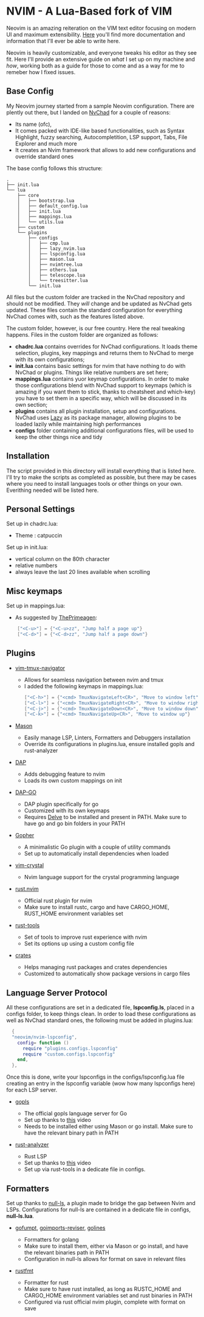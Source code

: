 # NVIM - A Lua-Based fork of VIM

Neovim is an amazing reiteration on the VIM text editor focusing on modern UI 
and maximum extensibility. [Here](https://github.com/neovim/neovim) you'll find more documentation 
and information that I'll ever be able to write here.

Neovim is heavily customizable, and everyone tweaks his editor as they see fit.
Here I'll provide an extensive guide on *what* I set up on my machine and *how*, 
working both as a guide for those to come and as a way for me to remeber how I 
fixed issues.

## Base Config
My Neovim journey started from a sample Neovim configuration. There are plently 
out there, but I landed on [NvChad](https://nvchad.com/) for a couple of reasons:
- Its name (ofc),
- It comes packed with IDE-like based functionalities, such as Syntax Highlight, 
fuzzy searching, Autocompletition, LSP support, Tabs, File Explorer and much more
- It creates an Nvim framework that allows to add new configurations and override 
standard ones

The base config follows this structure:
```
.
├── init.lua
└── lua
    ├── core
    │   ├── bootstrap.lua
    │   ├── default_config.lua
    │   ├── init.lua
    │   ├── mappings.lua
    │   └── utils.lua
    ├── custom
    └── plugins
        ├── configs
        │   ├── cmp.lua
        │   ├── lazy_nvim.lua
        │   ├── lspconfig.lua
        │   ├── mason.lua
        │   ├── nvimtree.lua
        │   ├── others.lua
        │   ├── telescope.lua
        │   └── treesitter.lua
        └── init.lua
```

All files but the custom folder are tracked in the NvChad repository and should
not be modified. They *will* change and be updated as NvChad gets updated. These
files contain the standard configuration for everything NvChad comes with, such
as the features listed above.

The custom folder, however, is our free country. Here the real tweaking happens.
Files in the custom folder are organized as follows:
- **chadrc.lua** contains overrides for NvChad configurations. It loads theme 
selection, plugins, key mappings and returns them to NvChad to merge with its 
own configurations;
- **init.lua** contains basic settings for nvim that have nothing to do with 
NvChad or plugins. Things like relative numbers are set here;
- **mappings.lua** contains yuor keymap configurations. In order to make those 
configurations blend with NvChad support to keymaps (which is amazing if you 
want them to stick, thanks to cheatsheet and which-key) you have to set them in 
a specific way, which will be discussed in its own section;
- **plugins** contains all plugin installation, setup and configurations. NvChad 
uses [Lazy](https://github.com/folke/lazy.nvim) as its package manager, allowing
plugins to be loaded lazily while maintaining high performances
- **configs** folder containing additional configurations files, will be used to 
keep the other things nice and tidy

## Installation
The script provided in this directory will install everything that is listed here.
I'll try to make the scripts as completed as possible, but there may be cases where
you need to install languages tools or other things on your own. 
Everithing needed will be listed here.

## Personal Settings 
Set up in chadrc.lua:
- Theme : catpuccin

Set up in init.lua:
- vertical column on the 80th character 
- relative numbers 
- always leave the last 20 lines available when scrolling

## Misc keymaps 
Set up in mappings.lua:
- As suggested by [ThePrimeagen](https://youtube.com/@ThePrimeagen): 
```lua
    ["<C-u>"] = {"<C-u>zz", "Jump half a page up"} 
    ["<C-d>"] = {"<C-d>zz", "Jump half a page down"}
``` 

## Plugins 
- [vim-tmux-navigator](https://github.com/christoomey/vim-tmux-navigator)
    - Allows for seamless navigation between nvim and tmux 
    - I added the following keymaps in mappings.lua:
        ```lua
        ["<C-h>"] = {"<cmd> TmuxNavigateLeft<CR>", "Move to window left"}
        ["<C-l>"] = {"<cmd> TmuxNavigateRight<CR>", "Move to window right"}
        ["<C-j>"] = {"<cmd> TmuxNavigateDown<CR>", "Move to window down"}
        ["<C-k>"] = {"<cmd> TmuxNavigateUp<CR>", "Move to window up"}

        ```

- [Mason](https://github.com/williamboman/mason.nvim)
    - Easily manage LSP, Linters, Formatters and Debuggers installation 
    - Override its configurations in plugins.lua, ensure installed gopls and 
    rust-analyzer

- [DAP](https://github.com/mfussenegger/nvim-dap)
    - Adds debugging feature to nvim 
    - Loads its own custom mappings on init

- [DAP-GO](https://github.com/leoluz/nvim-dap-go)
    - DAP plugin specifically for go 
    - Customized with its own keymaps
    - Requires [Delve](https://github.com/go-delve/delve/tree/master/Documentation/installation) to be installed and present in PATH. 
    Make sure to have go and go bin folders in your PATH 

- [Gopher](https://github.com/olexsmir/gopher.nvim)
    - A minimalistic Go plugin with a couple of utility commands
    - Set up to automatically install dependencies when loaded 

- [vim-crystal](https://github.com/vim-crystal/vim-crystal)
    - Nvim language support for the crystal programming language 

- [rust.nvim](https://github.com/rust-lang/rust.vim)
    - Official rust plugin for nvim
    - Make sure to install rustc, cargo and have CARGO\_HOME, RUST\_HOME 
    environment variables set 

- [rust-tools](https://github.com/simrat39/rust-tools.nvim)
    - Set of tools to improve rust experience with nvim
    - Set its options up using a custom config file 
    
- [crates](https://github.com/Saecki/crates.nvim)
    - Helps managing rust packages and crates dependencies 
    - Customized to automatically show package versions in cargo files 
    
## Language Server Protocol
All these configurations are set in a dedicated file, **lspconfig.ls**, placed 
in a configs folder, to keep things clean. In order to load these configurations 
as well as NvChad standard ones, the following must be added in plugins.lua:
```lua
  {
  "neovim/nvim-lspconfig",
    config= function ()
      require "plugins.configs.lspconfig"
      require "custom.configs.lspconfig"
    end,
  },

```
Once this is done, write your lspconfigs in the configs/lspconfig.lua file creating 
an entry in the lspconfig variable (wow how many lspconfigs here) for each LSP 
server.

- [gopls](https://pkg.go.dev/golang.org/x/tools/gopls)
    - The official gopls language server for Go 
    - Set up thanks to [this](https://youtu.be/i04sSQjd-qo) video
    - Needs to be installed either using Mason or go install. Make sure to have
    the relevant binary path in PATH 

- [rust-analyzer](https://rust-analyzer.github.io/)
    - Rust LSP 
    - Set up thanks to [this](https://youtu.be/mh_EJhH49Ms) video 
    - Set up via rust-tools in a dedicate file in configs. 

## Formatters 
Set up thanks to [null-ls](https://github.com/jose-elias-alvarez/null-ls.nvim),
a plugin made to bridge the gap between Nvim and LSPs. Configurations for null-ls 
are contained in a dedicate file in configs, **null-ls.lua**.

- [gofumpt](https://github.com/mvdan/gofumpt), [goimports-reviser](https://github.com/incu6us/goimports-reviser), [golines](https://github.com/segmentio/golines)
    - Formatters for golang
    - Make sure to install them, either via Mason or go install, and have 
    the relevant binaries path in PATH 
    - Configuration in null-ls allows for format on save in relevant files 

- [rustfmt](https://github.com/rust-lang/rustfmt)
    - Formatter for rust 
    - Make sure to have rust installed, as long as RUSTC\_HOME and CARGO\_HOME 
    environment variables set and rust binaries in PATH 
    - Configured via rust official nvim plugin, complete with format on save 


